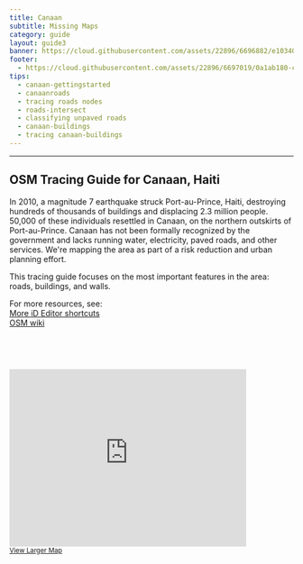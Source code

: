 ```yaml
---
title: Canaan
subtitle: Missing Maps
category: guide
layout: guide3
banner: https://cloud.githubusercontent.com/assets/22896/6696882/e103407e-ccc2-11e4-8772-d9134029c80c.png
footer: 
  - https://cloud.githubusercontent.com/assets/22896/6697019/0a1ab180-ccc4-11e4-882f-71a991122517.png
tips:
  - canaan-gettingstarted
  - canaanroads
  - tracing roads nodes
  - roads-intersect
  - classifying unpaved roads
  - canaan-buildings
  - tracing canaan-buildings 
---
```


<div id="test" class="col-lg-5 col-sm-6">
<hr class="section-heading-spacer">
<div class="clearfix"></div>

<h2 class="section-heading">OSM Tracing Guide for Canaan, Haiti</h2>

<p>In 2010, a magnitude 7 earthquake struck Port-au-Prince, Haiti, destroying hundreds of thousands of buildings and displacing 2.3 million people. 50,000 of these individuals resettled in Canaan, on the northern outskirts of Port-au-Prince. Canaan has not been formally recognized by the government and lacks running water, electricity, paved roads, and other services. We're mapping the area as part of a risk reduction and urban planning effort.
</p>
<p>This tracing guide focuses on the most important features in the area: roads, buildings, and walls.</p>
<p>
For more resources, see:
</br>
<a href="https://wiki.openstreetmap.org/wiki/ID/Shortcuts">More iD Editor shortcuts</a>
</br>
<a href="http://wiki.openstreetmap.org/wiki/Map_Features">OSM wiki</a>

</p>
</div>

<div class="col-lg-5 col-lg-offset-2 col-sm-6">

<iframe style="margin-top:60px"  width="420" height="315" frameborder="0" scrolling="no" marginheight="0" marginwidth="0" src="http://www.openstreetmap.org/export/embed.html?bbox=-72.37569808959961%2C18.589958583857108%2C-72.20403671264648%2C18.713569284333456&amp;layer=mapnik" style="border: 1px solid black"></iframe>
<br/><small><a href="http://www.openstreetmap.org/#map=13/18.6518/-72.2899">View Larger Map</a></small>
</div>
